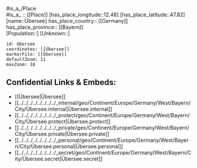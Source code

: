 ﻿---
location: [47.82,12.48] 
mapzoom: [7,12] 
mapmarker: city 
type: City
tags:
- geo/City


SpocWebEntityId: 35895
isDeleted: false
confidential: public

---
#is_a_/Place  
#is_a_ :: [[Place]] 
[has_place_longitude::12.48] 
[has_place_latitude::47.82] 
[name::Übersee] 
has_place_country:: [[Germany]]  
has_place_province:: [[Bayern]]  
[Population::] 
[Unknown::] 


```leaflet
id: Übersee
coordinates: [[Übersee]] 
markerFile: [[Übersee]] 
defaultZoom: 11 
maxZoom: 18
```


## Confidential Links & Embeds: 
- [[Übersee|Übersee]]  
- [[../../../../../../../../_internal/geo/Continent/Europe/Germany/West/Bayern/City/Übersee.internal|Übersee.internal]] 
- [[../../../../../../../../_protect/geo/Continent/Europe/Germany/West/Bayern/City/Übersee.protect|Übersee.protect]] 
- [[../../../../../../../../_private/geo/Continent/Europe/Germany/West/Bayern/City/Übersee.private|Übersee.private]] 
- [[../../../../../../../../_personal/geo/Continent/Europe/Germany/West/Bayern/City/Übersee.personal|Übersee.personal]] 
- [[../../../../../../../../_secret/geo/Continent/Europe/Germany/West/Bayern/City/Übersee.secret|Übersee.secret]] 
